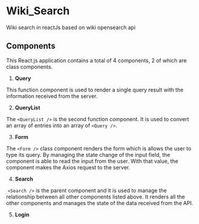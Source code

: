 # Wiki_Search
Wiki search in reactJs based on wiki opensearch api

## Components
This React.js application contains a total of 4 components, 2 of which are class components.

1. **Query**

This function component is used to render a single query result with the information received from the server.

2. **QueryList**

The ```<QueryList />``` is the second function component. It is used to convert an array of entries into an array of ```<Query />```.

3. **Form**

The ```<Form />``` class component renders the form which is allows the user to type its query. By managing the state change of the input field, the component is able to read the input from the user. With that value, the component makes the Axios request to the server.

4. **Search**

&nbsp;```<Search />``` is the parent component and it is used to manage the relationship between all other components listed above. It renders all the other components and manages the state of the data received from the API.

5. **Login**


